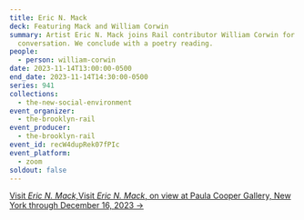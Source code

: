 ```yaml
---
title: Eric N. Mack
deck: Featuring Mack and William Corwin
summary: Artist Eric N. Mack joins Rail contributor William Corwin for a
  conversation. We conclude with a poetry reading.
people:
  - person: william-corwin
date: 2023-11-14T13:00:00-0500
end_date: 2023-11-14T14:30:00-0500
series: 941
collections:
  - the-new-social-environment
event_organizer:
  - the-brooklyn-rail
event_producer:
  - the-brooklyn-rail
event_id: recW4dupRek07fPIc
event_platform:
  - zoom
soldout: false
---
```

[V﻿isit *Eric N. Mack,*](https://www.paulacoopergallery.com/exhibitions/eric-n-mack3#tab:slideshow;tab-1:thumbnails)[V﻿isit *Eric N. Mack*, on view at Paula Cooper Gallery, New York through December 16, 2023 →](https://www.paulacoopergallery.com/exhibitions/eric-n-mack3#tab:slideshow;tab-1:thumbnails)

[](https://www.paulacoopergallery.com/exhibitions/eric-n-mack3#tab:slideshow;tab-1:thumbnails)